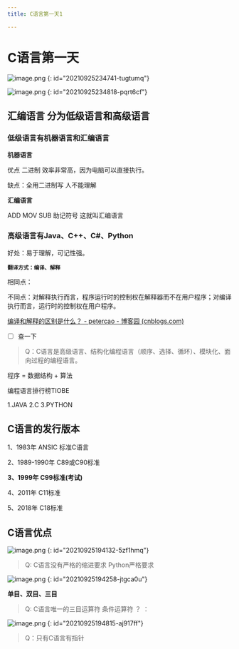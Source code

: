 ```yaml
---
title: C语言第一天1

---
```


# C语言第一天

![image.png](http://imgblogslp.test.upcdn.net//picgo/20210927223430.png)
{: id="20210925234741-tugtumq"}

![image.png](http://imgblogslp.test.upcdn.net//picgo/20210927223434.png)
{: id="20210925234818-pqrt6cf"}

## 汇编语言 分为低级语言和高级语言
### 低级语言有机器语言和汇编语言
**机器语言**

优点 二进制 效率非常高，因为电脑可以直接执行。

缺点：全用二进制写 人不能理解

**汇编语言**

ADD MOV SUB 助记符号 这就叫汇编语言

### 高级语言有Java、C++、C#、Python
好处：易于理解，可记性强。

**`翻译方式：编译、解释`**

相同点：

不同点：对解释执行而言，程序运行时的控制权在解释器而不在用户程序；对编译执行而言，运行时的控制权在用户程序。

[编译和解释的区别是什么？ - petercao - 博客园 (cnblogs.com)](https://www.cnblogs.com/bluestorm/archive/2012/12/09/2810167.html#:~:text=%E7%BC%96%E8%AF%91%E6%98%AF%E5%B0%86%E6%BA%90%E7%A8%8B%E5%BA%8F%E7%BF%BB%E8%AF%91%E6%88%90%E5%8F%AF%E6%89%A7%E8%A1%8C%E7%9A%84%E7%9B%AE%E6%A0%87%E4%BB%A3%E7%A0%81%EF%BC%8C%E7%BF%BB%E8%AF%91%E4%B8%8E%E6%89%A7%E8%A1%8C%E6%98%AF%E5%88%86%E5%BC%80%E7%9A%84%EF%BC%9B%E8%80%8C%E8%A7%A3%E9%87%8A%E6%98%AF%E5%AF%B9%E6%BA%90%E7%A8%8B%E5%BA%8F%E7%9A%84%E7%BF%BB%E8%AF%91%E4%B8%8E%E6%89%A7%E8%A1%8C%E4%B8%80%E6%AC%A1%E6%80%A7%E5%AE%8C%E6%88%90%EF%BC%8C%E4%B8%8D%E7%94%9F%E6%88%90%E5%8F%AF%E5%AD%98%E5%82%A8%E7%9A%84%E7%9B%AE%E6%A0%87%E4%BB%A3%E7%A0%81%E3%80%82.%20%E8%BF%99%E5%8F%AA%E6%98%AF%E8%A1%A8%E8%B1%A1%EF%BC%8C%E4%BA%8C%E8%80%85%E8%83%8C%E5%90%8E%E7%9A%84%E6%9C%80%E5%A4%A7%E5%8C%BA%E5%88%AB%E6%98%AF%EF%BC%9A%E5%AF%B9%E8%A7%A3%E9%87%8A%E6%89%A7%E8%A1%8C%E8%80%8C%E8%A8%80%EF%BC%8C%E7%A8%8B%E5%BA%8F%E8%BF%90%E8%A1%8C%E6%97%B6%E7%9A%84%E6%8E%A7%E5%88%B6%E6%9D%83%E5%9C%A8%E8%A7%A3%E9%87%8A%E5%99%A8%E8%80%8C%E4%B8%8D%E5%9C%A8%E7%94%A8%E6%88%B7%E7%A8%8B%E5%BA%8F%EF%BC%9B%E5%AF%B9%E7%BC%96%E8%AF%91%E6%89%A7%E8%A1%8C%E8%80%8C%E8%A8%80%EF%BC%8C%E8%BF%90%E8%A1%8C%E6%97%B6%E7%9A%84%E6%8E%A7%E5%88%B6%E6%9D%83%E5%9C%A8%E7%94%A8%E6%88%B7%E7%A8%8B%E5%BA%8F%E3%80%82.,%E8%A7%A3%E9%87%8A%E5%85%B7%E6%9C%89%E8%89%AF%E5%A5%BD%E7%9A%84%E5%8A%A8%E6%80%81%E7%89%B9%E6%80%A7%E5%92%8C%E5%8F%AF%E7%A7%BB%E6%A4%8D%E6%80%A7%EF%BC%8C%E6%AF%94%E5%A6%82%E5%9C%A8%E8%A7%A3%E9%87%8A%E6%89%A7%E8%A1%8C%E6%97%B6%E5%8F%AF%E4%BB%A5%E5%8A%A8%E6%80%81%E6%94%B9%E5%8F%98%E5%8F%98%E9%87%8F%E7%9A%84%E7%B1%BB%E5%9E%8B%E3%80%81%E5%AF%B9%E7%A8%8B%E5%BA%8F%E8%BF%9B%E8%A1%8C%E4%BF%AE%E6%94%B9%E4%BB%A5%E5%8F%8A%E5%9C%A8%E7%A8%8B%E5%BA%8F%E4%B8%AD%E6%8F%92%E5%85%A5%E8%89%AF%E5%A5%BD%E7%9A%84%E8%B0%83%E8%AF%95%E8%AF%8A%E6%96%AD%E4%BF%A1%E6%81%AF%E7%AD%89%EF%BC%8C%E8%80%8C%E5%B0%86%E8%A7%A3%E9%87%8A%E5%99%A8%E7%A7%BB%E6%A4%8D%E5%88%B0%E4%B8%8D%E5%90%8C%E7%9A%84%E7%B3%BB%E7%BB%9F%E4%B8%8A%EF%BC%8C%E5%88%99%E7%A8%8B%E5%BA%8F%E4%B8%8D%E7%94%A8%E6%94%B9%E5%8A%A8%E5%B0%B1%E5%8F%AF%E4%BB%A5%E5%9C%A8%E7%A7%BB%E6%A4%8D%E4%BA%86%E8%A7%A3%E9%87%8A%E5%99%A8%E7%9A%84%E7%B3%BB%E7%BB%9F%E4%B8%8A%E8%BF%90%E8%A1%8C%E3%80%82.%20%E5%90%8C%E6%97%B6%E8%A7%A3%E9%87%8A%E5%99%A8%E4%B9%9F%E6%9C%89%E5%BE%88%E5%A4%A7%E7%9A%84%E7%BC%BA%E7%82%B9%EF%BC%8C%E6%AF%94%E5%A6%82%E6%89%A7%E8%A1%8C%E6%95%88%E7%8E%87%E4%BD%8E%EF%BC%8C%E5%8D%A0%E7%94%A8%E7%A9%BA%E9%97%B4%E5%A4%A7%EF%BC%8C%E5%9B%A0%E4%B8%BA%E4%B8%8D%E4%BB%85%E8%A6%81%E7%BB%99%E7%94%A8%E6%88%B7%E7%A8%8B%E5%BA%8F%E5%88%86%E9%85%8D%E7%A9%BA%E9%97%B4%EF%BC%8C%E8%A7%A3%E9%87%8A%E5%99%A8%E6%9C%AC%E8%BA%AB%E4%B9%9F%E5%8D%A0%E7%94%A8%E4%BA%86%E5%AE%9D%E8%B4%B5%E7%9A%84%E7%B3%BB%E7%BB%9F%E8%B5%84%E6%BA%90%E3%80%82.%20)

- [ ] 查一下

> Q：C语言是高级语言、结构化编程语言（顺序、选择、循环）、模块化、面向过程的编程语言。

程序 = 数据结构 + 算法

编程语言排行榜TIOBE

1.JAVA 2.C 3.PYTHON

## C语言的发行版本
1、1983年 ANSIC   标准C语言

2、1989-1990年     C89或C90标准

**3、1999年               C99标准(考试)**

4、2011年                C11标准

5、2018年                C18标准

## C语言优点
![image.png](http://imgblogslp.test.upcdn.net//picgo/20210927223438.png)
{: id="20210925194132-5zf1hmq"}

> Q: C语言没有严格的缩进要求 Python严格要求

![image.png](http://imgblogslp.test.upcdn.net//picgo/20210927223440.png)
{: id="20210925194258-jtgca0u"}

**单目、双目、三目**

> Q:  C语言唯一的三目运算符   条件运算符 ？ ：

![image.png](http://imgblogslp.test.upcdn.net//picgo/20210927223444.png)
{: id="20210925194815-aj917ff"}

> Q：只有C语言有指针









